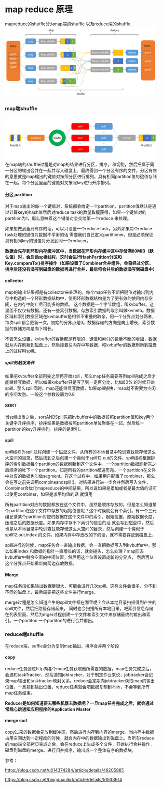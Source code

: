 # map reduce 原理

mapreduce的shuffle分为map端的shuffle 以及reduce端的shuffle
![111](./pic/mapreduce.png)

### map端shuffle
![asd](./pic/mapshuffle.png)
在map端的shuffle过程是对map的结果进行分区，排序，和切割，然后把属于同一分区的输出合并在一起并写入磁盘上，最终得到一个分区有序的文件，分区有序的意思就是map输出的键值对按照分区进行排列，具有相同partition值的键值存储在一起，每个分区里面的键值对又按照key进行升序排列。

#### 分区 partition
对于map输出的每一个键值对，系统都会给定一个partition，partition值默认是通过计算key的hash值然后对reduce task的数量取模获得，如果一个键值对的partition为1，那么意味着这个键值对会交给第一个reduce 来处理。

如果想做到全局有序的话，可以只设置一个reduce task。另外如果每个reduce task处理的键值对数据不平衡的话 需要我们自己定义partitioner。但是必须保证具有相同key的键值对分发到同一个reducer。


**数据会先存到环形内存缓冲区中，当数据在环形内存缓冲区中存储满80MiB（默认值）时，会启动spill线程，这时会进行HashPartition分区和Key.comparaTo()排序操作（如果设置了Combiner合并组件，会将经过分区、排序后还没有溢写到磁盘的数据再进行合并，最后将合并后的数据溢写到磁盘中）**

#### collector
map的输出结果都是有collector来处理的。每个map任务不断把键值对输出到内存中构造的一个环形数据结构中，使用环形数据结构是为了更有效的使用内存空间，在内存中防止尽可能多的数据。
这个数据是一个字节数组，叫kvbuffer。这里面不仅仅有数据，还有一些索引数据，存放索引数据的取余叫做kvmeta。数据区域和索引数据区域在kvmbuffer是相邻不重叠的取余，用一个分界点划分两者，每次spill都会更新一次，初始的分界点是0。数据存储的方向是向上增长，索引数据的存储方向是向下增长。

不管怎么设置，kvbuffer的容量都是有限的，键值和索引的数量不断的增加，数据就从内存刷新到磁盘上，然后接着往内存中写数据，吧kvbuffer的数据刷新到磁盘上的过程叫spill。
#####   spill的触发条件
如果吧kvbuffer全部用完之后再开始spill，那么map任务需要等到spill完成之后才能继续写数据，所以如果kvbuffer只是写了到一定百分比，比如80% 的时候开始spill，那么spill同时，map还能继续写数据，如果spill够快，map就不需要为空闲的空间发愁。一般这个参数设置为0.8

#### SORT
当spill出发之后，sortANDSpill先把kvbuffer中的数据按照partition值和key两个关键字升序排序，排序结果是数据按照partition单位聚集在一起，然后统一partition的key升序排列。排序的是索引。

#### spill

spill线程为spill过程创建一个磁盘文件，从所有的本地目录中轮训查找能存储这么大空间的目录，然后找到之后创建一个类似于spill12.out的文件，spill线程根据排序的索引数据每个partition的数据刷新到这个文件中，一个partition数据刷新完之后顺序的吐下一个partition。知道所有的partition都遍历完。一个partition在文件中对应的数据也叫做segment。在这个过程中，如果用户配置了combiner，那么会在写之前先调用combineandspill()。对结果进行进一步合并然后写入文件，Combiner会优化mapreduce的中间结果，所以说如果是累加或者是最大值的话可以使用combiner，如果是求平均值的话 就慎用

所有partition对应的数据都放在这个文件中，虽然是顺序存放的，但是怎么知道某个partition在这个文件中存放的起始位置呢？这个时候就会有个索引。有一个三元组记录某个partition对应的数据在这个文件中的索引。起始位置，原始数据长度，压缩之后的数据长度。如果内存中存不下索引的信息的话 就会写到磁盘中，然后也是从本地目录中轮训查找能存储这么大空间的目录，然后创建一个类似于spill12.out.index 的文件。如果内存中存放改的下的话，就不需要存放到磁盘上，

spill进行的时候，map任务会一直输出数据，会一直把数据写入到kvbuffer中，那么如果index 和数据的指针一直增长的话，就会碰头，怎么处理？map回去kvbuffer中剩余空间的中间位置，然后用这个位置设置成新的分界点， 然后再从这个分界点开始重新向两边存放数据。

#### Merge
map任务段如果输出数据量很大，可能会进行几次spill。这样文件会很多，分不到不同的磁盘上，最后需要把这些文件进行merge。

merge过程是怎么知道产生的spill文件都在哪里呢？会从本地目录扫描得到产生的spill文件，然后把路径存储起来， 同时也会扫描所有本地目录，吧索引信息存储在列表里面。然后为mger过程创建一个文件和索引文件来存储最终的输出和索引。一个partiton 一个partiton的进行合并输出。


### reduce端shuffle
在reduce端，suffle会分为复制map输出，排序合并两个阶段

#### copy
reduce任务通过http向各个map任务获取他所需要的数据，map任务完成之后，会通知taskTracker，然后通知jobtracker，对于制定作业来说，jobtracker会记录map输出和tasktracker映射关系，reduce会定期向jobtracker获取map的输出位置，一旦拿到输出位置，reduce任务就会吧数据复制到本地，不会等到所有map任务结束。

**Reducer是如何知道要去哪些机器去数据呢？一旦map任务完成之后，就会通过常规心跳通知应用程序的Application Master**

#### merge sort

copy过来的数据会先放到缓冲区，然后进行内存到内存的merge。当内存中数据占用空间达到一定程度的时候，就会内存中的数据输出到磁盘上。当所有reduce 的map端全部拷贝完成之后，会在reduce上生成多个文件，开始执行合并操作，磁盘到磁盘的merge。进行归并排序，输出成一个整体有序的数据块。


参考：   


https://blog.csdn.net/u014374284/article/details/49205885


https://blog.csdn.net/bingduanlbd/article/details/51933914